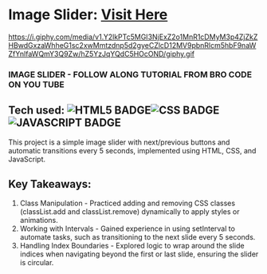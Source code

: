 # Image Slider: <a target="_blank" href="https://image-slider-brocode.netlify.app/">Visit Here</a>
 
<a href="https://image-slider-brocode.netlify.app/">
 
https://i.giphy.com/media/v1.Y2lkPTc5MGI3NjExZ2o1MnR1cDMyM3p4ZjZkZHBwdGxzaWhheG1sc2xwMmtzdnp5d2gyeCZlcD12MV9pbnRlcm5hbF9naWZfYnlfaWQmY3Q9Zw/hZ5YzJqYQdC5HOcOND/giphy.gif

### IMAGE SLIDER - FOLLOW ALONG TUTORIAL FROM BRO CODE ON YOU TUBE

## Tech used: ![HTML5 BADGE](https://img.shields.io/static/v1?label=|&message=HTML5&color=23555f&style=plastic&logo=html5)![CSS BADGE](https://img.shields.io/static/v1?label=|&message=CSS3&color=285f65&style=plastic&logo=css3)![JAVASCRIPT BADGE](https://img.shields.io/static/v1?label=|&message=JAVASCRIPT&color=3c7f5d&style=plastic&logo=javascript)

This project is a simple image slider with next/previous buttons and automatic transitions every 5 seconds, implemented using HTML, CSS, and JavaScript.

## Key Takeaways:

1. Class Manipulation - Practiced adding and removing CSS classes (classList.add and classList.remove) dynamically to apply styles or animations.
2. Working with Intervals - Gained experience in using setInterval to automate tasks, such as transitioning to the next slide every 5 seconds.
3. Handling Index Boundaries - Explored logic to wrap around the slide indices when navigating beyond the first or last slide, ensuring the slider is circular.

